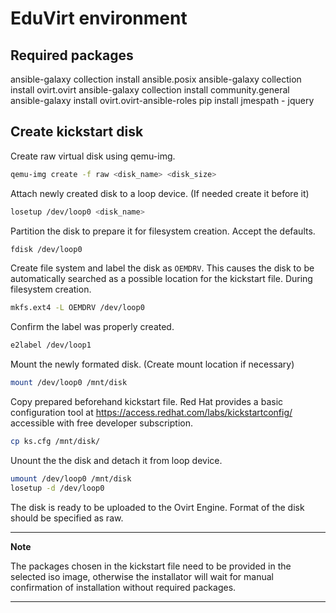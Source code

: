 # EduVirt environment

## Required packages

ansible-galaxy collection install ansible.posix
ansible-galaxy collection install ovirt.ovirt
ansible-galaxy collection install community.general
ansible-galaxy install ovirt.ovirt-ansible-roles
pip install jmespath - jquery

## Create kickstart disk

Create raw virtual disk using qemu-img.
```bash
qemu-img create -f raw <disk_name> <disk_size>
```

Attach newly created disk to a loop device. (If needed create it before it)
```bash
losetup /dev/loop0 <disk_name>
```

Partition the disk to prepare it for filesystem creation. Accept the defaults.
```bash
fdisk /dev/loop0
```

Create file system and label the disk as ```OEMDRV```. This causes the disk to be automatically searched as a possible location for the kickstart file. During filesystem creation.
```bash
mkfs.ext4 -L OEMDRV /dev/loop0
```

Confirm the label was properly created.
```bash
e2label /dev/loop1
```

Mount the newly formated disk. (Create mount location if necessary)
```bash
mount /dev/loop0 /mnt/disk
```

Copy prepared beforehand kickstart file. Red Hat provides a basic configuration tool at https://access.redhat.com/labs/kickstartconfig/ accessible with free developer subscription.
```bash
cp ks.cfg /mnt/disk/
``` 

Unount the the disk and detach it from loop device.
```bash
umount /dev/loop0 /mnt/disk
losetup -d /dev/loop0
```

The disk is ready to be uploaded to the Ovirt Engine. Format of the disk should be specified as raw.

---
**Note**

The packages chosen in the kickstart file  need to be provided in the selected iso image, otherwise the installator will wait for manual confirmation of installation without required packages.

--- 